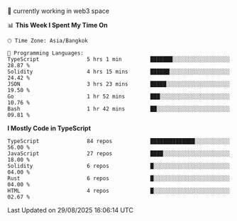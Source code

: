 🔭 currently working in web3 space

<!--START_SECTION:waka-->
📊 **This Week I Spent My Time On** 

```text
🕑︎ Time Zone: Asia/Bangkok

💬 Programming Languages: 
TypeScript               5 hrs 1 min         ███████░░░░░░░░░░░░░░░░░░   28.87 % 
Solidity                 4 hrs 15 mins       ██████░░░░░░░░░░░░░░░░░░░   24.42 % 
JSON                     3 hrs 23 mins       █████░░░░░░░░░░░░░░░░░░░░   19.50 % 
Go                       1 hr 52 mins        ███░░░░░░░░░░░░░░░░░░░░░░   10.76 % 
Bash                     1 hr 42 mins        ██░░░░░░░░░░░░░░░░░░░░░░░   09.81 % 
```

**I Mostly Code in TypeScript** 

```text
TypeScript               84 repos            ██████████████░░░░░░░░░░░   56.00 % 
JavaScript               27 repos            ████░░░░░░░░░░░░░░░░░░░░░   18.00 % 
Solidity                 6 repos             █░░░░░░░░░░░░░░░░░░░░░░░░   04.00 % 
Rust                     6 repos             █░░░░░░░░░░░░░░░░░░░░░░░░   04.00 % 
HTML                     4 repos             █░░░░░░░░░░░░░░░░░░░░░░░░   02.67 % 
```




 Last Updated on 29/08/2025 16:06:14 UTC
<!--END_SECTION:waka-->
